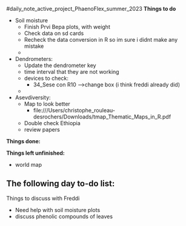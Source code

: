 #daily_note_active_project_PhaenoFlex_summer_2023
**Things to do**
- Soil moisture
	- Finish Prvi Bepa plots, with weight
	-  Check data on sd cards
	- Recheck the data conversion in R so im sure i didnt make any mistake
	- 
- Dendrometers:
	- Update the dendrometer key 
	- time interval that they are not working
	- devices to check:
		- 34_Sese con R10 -->change box (i think freddi already did)
	- 
- Asevdiversity: 
	- Map to look better
		- file:///Users/christophe_rouleau-desrochers/Downloads/tmap_Thematic_Maps_in_R.pdf
	- Double check Ethiopia
	- review papers

**Things done:**

**Things left unfinished:**
- world map

**The following day to-do list:**
- 

Things to discuss with Freddi
- Need help with soil moisture plots
- discuss phenolic compounds of leaves

